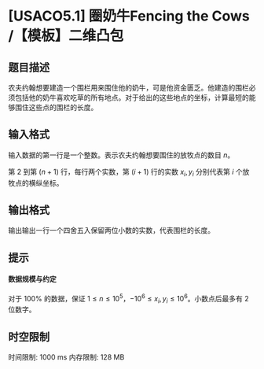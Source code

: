 # [USACO5.1] 圈奶牛Fencing the Cows /【模板】二维凸包

## 题目描述

农夫约翰想要建造一个围栏用来围住他的奶牛，可是他资金匮乏。他建造的围栏必须包括他的奶牛喜欢吃草的所有地点。对于给出的这些地点的坐标，计算最短的能够围住这些点的围栏的长度。

## 输入格式

输入数据的第一行是一个整数。表示农夫约翰想要围住的放牧点的数目 $n$。

第 $2$ 到第 $(n + 1)$ 行，每行两个实数，第 $(i + 1)$ 行的实数 $x_i, y_i$ 分别代表第 $i$ 个放牧点的横纵坐标。

## 输出格式

输出输出一行一个四舍五入保留两位小数的实数，代表围栏的长度。


## 提示

#### 数据规模与约定

对于 $100\%$ 的数据，保证 $1 \leq n \leq 10^5$，$-10^6 \leq x_i, y_i \leq 10^6$。小数点后最多有 $2$ 位数字。

## 时空限制

时间限制: 1000 ms
内存限制: 128 MB
